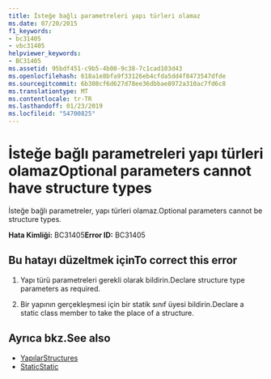 ```yaml
---
title: İsteğe bağlı parametreleri yapı türleri olamaz
ms.date: 07/20/2015
f1_keywords:
- bc31405
- vbc31405
helpviewer_keywords:
- BC31405
ms.assetid: 95bdf451-c9b5-4b00-9c38-7c1cad103d43
ms.openlocfilehash: 618a1e8bfa9f33126eb4cfda5dd4f8473547dfde
ms.sourcegitcommit: 6b308cf6d627d78ee36dbbae8972a310ac7fd6c8
ms.translationtype: MT
ms.contentlocale: tr-TR
ms.lasthandoff: 01/23/2019
ms.locfileid: "54700825"
---
```

# <a name="optional-parameters-cannot-have-structure-types"></a><span data-ttu-id="d3a1d-102">İsteğe bağlı parametreleri yapı türleri olamaz</span><span class="sxs-lookup"><span data-stu-id="d3a1d-102">Optional parameters cannot have structure types</span></span>
<span data-ttu-id="d3a1d-103">İsteğe bağlı parametreler, yapı türleri olamaz.</span><span class="sxs-lookup"><span data-stu-id="d3a1d-103">Optional parameters cannot be structure types.</span></span>  
  
 <span data-ttu-id="d3a1d-104">**Hata Kimliği:** BC31405</span><span class="sxs-lookup"><span data-stu-id="d3a1d-104">**Error ID:** BC31405</span></span>  
  
## <a name="to-correct-this-error"></a><span data-ttu-id="d3a1d-105">Bu hatayı düzeltmek için</span><span class="sxs-lookup"><span data-stu-id="d3a1d-105">To correct this error</span></span>  
  
1.  <span data-ttu-id="d3a1d-106">Yapı türü parametreleri gerekli olarak bildirin.</span><span class="sxs-lookup"><span data-stu-id="d3a1d-106">Declare structure type parameters as required.</span></span>  
  
2.  <span data-ttu-id="d3a1d-107">Bir yapının gerçekleşmesi için bir statik sınıf üyesi bildirin.</span><span class="sxs-lookup"><span data-stu-id="d3a1d-107">Declare a static class member to take the place of a structure.</span></span>  
  
## <a name="see-also"></a><span data-ttu-id="d3a1d-108">Ayrıca bkz.</span><span class="sxs-lookup"><span data-stu-id="d3a1d-108">See also</span></span>
- [<span data-ttu-id="d3a1d-109">Yapılar</span><span class="sxs-lookup"><span data-stu-id="d3a1d-109">Structures</span></span>](../../visual-basic/programming-guide/language-features/data-types/structures.md)
- [<span data-ttu-id="d3a1d-110">Static</span><span class="sxs-lookup"><span data-stu-id="d3a1d-110">Static</span></span>](../../visual-basic/language-reference/modifiers/static.md)
